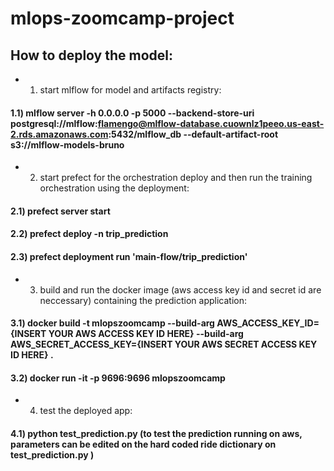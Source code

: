 # mlops-zoomcamp-project

## How to deploy the model:
* 1. start mlflow for model and artifacts registry:

#### 1.1) mlflow server -h 0.0.0.0 -p 5000 --backend-store-uri postgresql://mlflow:flamengo@mlflow-database.cuownlz1peeo.us-east-2.rds.amazonaws.com:5432/mlflow_db --default-artifact-root s3://mlflow-models-bruno

* 2. start prefect for the orchestration deploy and then run the training orchestration using the deployment:

#### 2.1) prefect server start

#### 2.2) prefect deploy -n trip_prediction

#### 2.3) prefect deployment run 'main-flow/trip_prediction'

* 3. build and run the docker image (aws access key id and secret id are neccessary) containing the prediction application:

#### 3.1) docker build -t mlopszoomcamp --build-arg AWS_ACCESS_KEY_ID={INSERT YOUR AWS ACCESS KEY ID HERE} --build-arg AWS_SECRET_ACCESS_KEY={INSERT YOUR AWS SECRET ACCESS KEY ID HERE} .

#### 3.2) docker run -it -p 9696:9696 mlopszoomcamp

* 4. test the deployed app:

#### 4.1) python test_prediction.py (to test the prediction running on aws, parameters can be edited on the hard coded ride dictionary on test_prediction.py )
